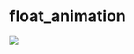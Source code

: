 # float_animation
<img src="https://drive.google.com/file/d/1D2v9Fy7tMkWU3EXqHr4747kJCJcjMbM-/view"  />

